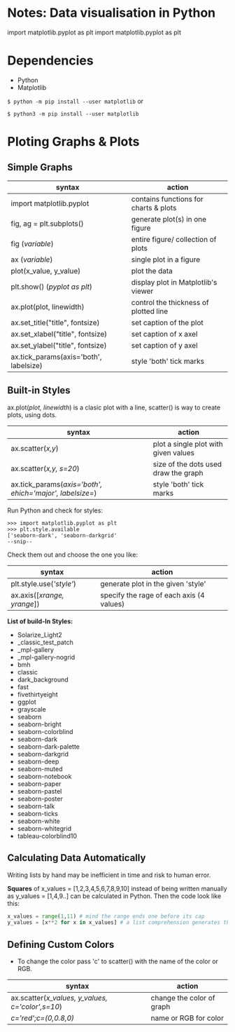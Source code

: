 # Notes: Data visualisation in Python
import matplotlib.pyplot as plt
import matplotlib.pyplot as plt

# Dependencies
- Python
- Matplotlib 

`$ python -m pip install --user matplotlib` or 

`$ python3 -m pip install --user matplotlib`

# Ploting Graphs & Plots

## Simple Graphs

| **syntax**					 	             | **action** |
|-------------------------------|-----------|
| import matplotlib.pyplot			   | contains functions for charts & plots |
| fig, ag = plt.subplots()       | generate plot(s) in one figure |
| fig (*variable*)              | entire figure/ collection of plots |
| ax (*variable*)               | single plot in a figure |
| plot(x_value, y_value)        | plot the data |
| plt.show() (*pyplot as plt*)  | display plot in Matplotlib's viewer |
| ax.plot(plot, linewidth)      | control the thickness of plotted line |
| ax.set_title("title", fontsize) | set caption of the plot |
| ax.set_xlabel("title", fontsize) | set caption of x axel |
| ax.set_ylabel("title", fontsize) | set caption of y axel |
| ax.tick_params(axis='both', labelsize) | style 'both' tick marks |

## Built-in Styles
ax.plot(*plot, linewidth*) is a clasic plot with a line, scatter() is way to create plots, using dots.

| **syntax**					 	      | **action**	 |
| ------------------------ | ------------- |
| ax.scatter(*x,y*) | plot a single plot with given values |
| ax.scatter(*x,y, s=20*) | size of the dots used draw the graph | 
| ax.tick_params(*axis='both', ehich='major', labelsize=*) | style 'both' tick marks      |

Run Python and check for styles:
```
>>> import matplotlib.pyplot as plt
>>> plt.style.available
['seaborn-dark', 'seaborn-darkgrid'
--snip--
```
Check them out and choose the one you like:

| **syntax**					 	          | **action**	          |
|----------------------------|----------------------|
| plt.style.use(*'style'*) | generate plot in the given 'style' |
| ax.axis([*xrange, yrange*]) | specify the rage of each axis (4 values) |

**List of build-In Styles:**
- Solarize_Light2
- _classic_test_patch
- _mpl-gallery
- _mpl-gallery-nogrid
- bmh
- classic
- dark_background
- fast
- fivethirtyeight
- ggplot
- grayscale
- seaborn
- seaborn-bright
- seaborn-colorblind
- seaborn-dark
- seaborn-dark-palette
- seaborn-darkgrid
- seaborn-deep
- seaborn-muted
- seaborn-notebook
- seaborn-paper
- seaborn-pastel
- seaborn-poster
- seaborn-talk
- seaborn-ticks
- seaborn-white
- seaborn-whitegrid
- tableau-colorblind10

## Calculating Data Automatically

Writing lists by hand may be inefficient in time and risk to human error. 

**Squares** of x_values = [1,2,3,4,5,6,7,8,9,10] instead of being written manually as y_values = [1,4,9..] can be calculated in Python. Then the code look like this:

```python
x_values = range(1,11) # mind the range ends one before its cap
y_values = [x**2 for x in x_values] # a list comprehension generates the y_values by looping through the x_values
```
## Defining Custom Colors
- To change the color pass 'c' to scatter() with the name of the color or RGB.

| **syntax**					 	 | **action**	         |
|---------------|---------------------|
| ax.scatter(*x_values, y_values, c='color',s=10*) | change the color of graph |
| *c='red';c=(0,0.8,0)* | name or RGB for color |